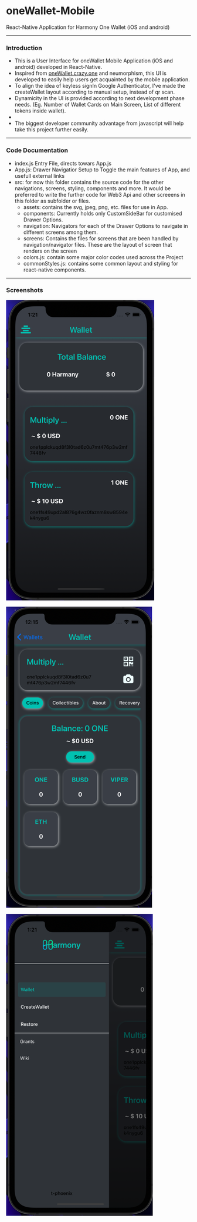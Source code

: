 # oneWallet-Mobile
React-Native Application for Harmony One Wallet (iOS and android)

---

### Introduction 
- This is a User Interface for oneWallet Mobile Application (iOS and android) developed in React-Native.
- Inspired from [oneWallet.crazy.one](oneWallet.crazy.one) and neumorphism, this UI is developed to easily help users get acquainted by the mobile application.
- To align the idea of keyless signIn Google Authenticator, I've made the createWallet layout according to manual setup, instead of qr scan.
- Dynamicity in the UI is provided according to next development phase needs. (Eg. Number of Wallet Cards on Main Screen, List of different tokens inside wallet).
- 
- The biggest developer community advantage from javascript will help take this project further easily.

---

### Code Documentation
- index.js Entry File, directs towars App.js
- App.js:  Drawer Navigatior Setup to Toggle the main features of App, and usefull external links
- src: for now this folder contains the source code for the other navigations, screens, styling, components and more. It would be preferred to write the further code for Web3 Api and other screeens in this folder as subfolder or files.
  - assets: contains the svg, jpeg, png, etc. files for use in App.
  - components: Currently holds only CustomSideBar for customised Drawer Options.
  - navigation: Navigators for each of the Drawer Options to navigate in different screens among them.
  - screens: Contains the files for screens that are been handled by navigation/navigator files. These are the layout of screen that renders on the screen
  - colors.js: contain some major color codes used across the Project
  - commonStyles.js: contains some common layout and styling for react-native components.

---

### Screenshots
![Main Screen](images/MainScreen.png)

![Wallet Screen](images/Wallet.png)

![Drawer Screen](images/Drawer.png)

